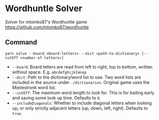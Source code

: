 # Wordhuntle Solver

Solver for mtomko87's Wordhuntle game https://github.com/mtomko87/wordhuntle

## Command

```console
yarn solve --board <board-letters> --dict <path-to-dictionary> [--cutOff <number-of-letters>]
```

- `--board`: Board letters are read from left to right, top to bottom, written without space. E.g. `abcdefghijklmnop`
- `--dict`: Path to the dictionary/word list to use. Two word lists are included in the source under `./dictionaries`. Original game uses the Mieliestronk word list.
- `--cutOff`: The maximum word length to look for. This is for bailing early and saving some look up time. Defaults to `8`.
- `--includeDiagonals`: Whether to include diagonal letters when looking up, or only strictly adjacent letters (up, down, left, right). Defaults to `true`.
